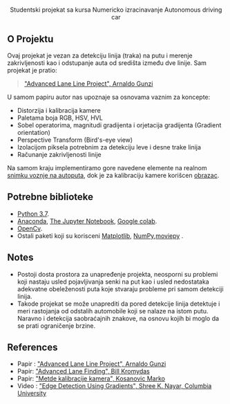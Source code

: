 
  <h1 align="center">  </h1>

  <p align="center">
    Studentski projekat sa kursa Numericko izracinavanje Autonomous driving car
    <br />
   
 <!-- O Projektu -->
## O Projektu

Ovaj projekat je vezan za detekciju linija (traka) na putu i merenje zakrivljenosti kao i odstupanje auta od središta između dve linije. Sam projekat je pratio:
> <a href="https://chatbotslife.com/advanced-lane-line-project-7635ddca1960" > "Advanced Lane Line Project", Arnaldo Gunzi </a>

U samom papiru autor nas upoznaje sa osnovama vaznim za koncepte:

- Distorzija i kalibracija kamere
- Paletama boja RGB, HSV,  HVL
- Sobel operatorima, magnitudi gradijenta i orjetacija gradijenta (Gradient orientation)
- Perspective Transform (Bird's-eye view)
- Izolacijom piksela potrebnim za detekciju leve i desne trake linija
- Računanje zakrivljenosti linije

Na samom kraju implementiramo gore navedene elemente na  realnom [snimku voznje na autoputa](https://raw.githubusercontent.com/udacity/CarND-Vehicle-Detection/master/project_video.mp4), dok je za kalibraciju kamere korišcen [obrazac](https://docs.opencv.org/2.4/_downloads/pattern.png).

<!-- Potrebne biblioteke  -->
## Potrebne biblioteke

* [Python 3.7](https://www.python.org/).
* [Anaconda](https://www.anaconda.com/), [The Jupyter Notebook](https://jupyter.org/), [Google colab](https://colab.research.google.com/notebooks/intro.ipynb).
* [OpenCv](https://opencv.org/).
* Ostali paketi koji su korisceni [Matplotlib](https://matplotlib.org/), [NumPy](https://numpy.org/),[moviepy](https://pypi.org/project/moviepy/) .

<!-- NOTES -->
## Notes

* Postoji dosta  prostora za unapređenje projekta, neosporni su problemi koji nastaju usled pojavljivanja senki na put kao i usled nedostataka adekvatne obeleženosti puta koje stvaraju probleme pri samom detekciji linija.
* Takode projekat se može unaprediti da pored detekcije linija detektuje i meri rastojanja od odstalih automobile koji se nalaze na istom putu. Naravno i detekcija saobraćajnih znakove, na osnovu kojih bi moglo da se prati ograničenje brzine. 



<!-- REFERENCES -->
## References

* Papir : <a href="https://chatbotslife.com/advanced-lane-line-project-7635ddca1960" > "Advanced Lane Line Project", Arnaldo Gunzi </a>
* Papir: <a href="https://www.slideshare.net/BillKromydas/advanced-lane-finding" > "Advanced Lane Finding",  Bill Kromydas </a>
* Papir: <a href="https://www.fer.unizg.hr/_download/repository/Kosanovic_Marko.pdf" > "Metde kalibracije kamera",  Kosanovic Marko </a>
* Video : <a href="https://www.youtube.com/watch?v=lOEBsQodtEQ" > "Edge Detection Using Gradients",  Shree K. Nayar, Columbia University </a>

